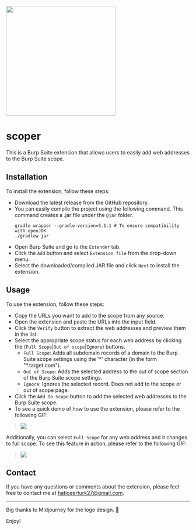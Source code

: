 <img src="https://github.com/haticeerturk/scoper/blob/main/logo.png" width="300">

# scoper
This is a Burp Suite extension that allows users to easily add web addresses to the Burp Suite scope.

## Installation
To install the extension, follow these steps:

- Download the latest release from the GitHub repository.
- You can easily compile the project using the following command. This command creates a .jar file under the `@jar` folder.
    ```
    gradle wrapper --gradle-version=5.1.1 # To ensure compatibility with openJDK
    ./gradlew jar
    ```
- Open Burp Suite and go to the `Extender` tab.
- Click the `Add` button and select `Extension file` from the drop-down menu.
- Select the downloaded/compiled JAR file and click `Next` to install the extension.

## Usage
To use the extension, follow these steps:

- Copy the URLs you want to add to the scope from any source.
- Open the extension and paste the URLs into the input field.
- Click the `Verify` button to extract the web addresses and preview them in the list.
- Select the appropriate scope status for each web address by clicking the (`Full Scope`|`Out of scope`|`Ignore`) buttons.
    - `Full Scope`: Adds all subdomain records of a domain to the Burp Suite scope settings using the '\*' character (in the form "*.target.com").
    - `Out of Scope`: Adds the selected address to the out of scope section of the Burp Suite scope settings.
    - `Ignore`: Ignores the selected record. Does not add to the scope or out of scope page.
- Click the `Add To Scope` button to add the selected web addresses to the Burp Suite scope.
- To see a quick demo of how to use the extension, please refer to the following GIF:

> ![](https://github.com/haticeerturk/scoper/blob/main/gif1.gif)

Additionally, you can select `Full Scope` for any web address and it changes to full scope. To see this feature in action, please refer to the following GIF:

> ![](https://github.com/haticeerturk/scoper/blob/main/gif2.gif)

## Contact
If you have any questions or comments about the extension, please feel free to contact me at haticeerturk27@gmail.com.

---

Big thanks to Midjourney for the logo design. :orange_heart:

Enjoy!
